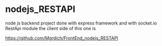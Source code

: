 # nodejs_RESTAPI
node js backend project done with express framework and with socket.io RestApi module  the client side of this one is

https://github.com/Mgrdich/FrontEnd_nodejs_RESTAPI
